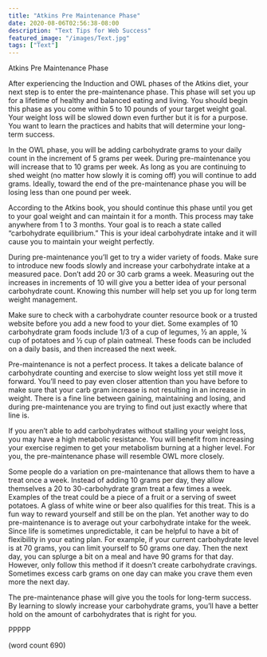 ```yaml
---
title: "Atkins Pre Maintenance Phase"
date: 2020-08-06T02:56:38-08:00
description: "Text Tips for Web Success"
featured_image: "/images/Text.jpg"
tags: ["Text"]
---
```


Atkins Pre Maintenance Phase

After experiencing the Induction and OWL phases of the Atkins diet, your next step is to enter the pre-maintenance phase. This phase will set you up for a lifetime of healthy and balanced eating and living. You should begin this phase as you come within 5 to 10 pounds of your target weight goal. Your weight loss will be slowed down even further but it is for a purpose. You want to learn the practices and habits that will determine your long-term success.

In the OWL phase, you will be adding carbohydrate grams to your daily count in the increment of 5 grams per week. During pre-maintenance you will increase that to 10 grams per week. As long as you are continuing to shed weight (no matter how slowly it is coming off) you will continue to add grams. Ideally, toward the end of the pre-maintenance phase you will be losing less than one pound per week. 

According to the Atkins book, you should continue this phase until you get to your goal weight and can maintain it for a month. This process may take anywhere from 1 to 3 months. Your goal is to reach a state called “carbohydrate equilibrium.” This is your ideal carbohydrate intake and it will cause you to maintain your weight perfectly.

During pre-maintenance you’ll get to try a wider variety of foods. Make sure to introduce new foods slowly and increase your carbohydrate intake at a measured pace. Don’t add 20 or 30 carb grams a week. Measuring out the increases in increments of 10 will give you a better idea of your personal carbohydrate count. Knowing this number will help set you up for long term weight management.

Make sure to check with a carbohydrate counter resource book or a trusted website before you add a new food to your diet. Some examples of 10 carbohydrate gram foods include 1/3 of a cup of legumes, ½ an apple, ¼ cup of potatoes and ½ cup of plain oatmeal. These foods can be included on a daily basis, and then increased the next week.

Pre-maintenance is not a perfect process. It takes a delicate balance of carbohydrate counting and exercise to slow weight loss yet still move it forward. You’ll need to pay even closer attention than you have before to make sure that your carb gram increase is not resulting in an increase in weight. There is a fine line between gaining, maintaining and losing, and during pre-maintenance you are trying to find out just exactly where that line is. 

If you aren’t able to add carbohydrates without stalling your weight loss, you may have a high metabolic resistance. You will benefit from increasing your exercise regimen to get your metabolism burning at a higher level. For you, the pre-maintenance phase will resemble OWL more closely. 

Some people do a variation on pre-maintenance that allows them to have a treat once a week. Instead of adding 10 grams per day, they allow themselves a 20 to 30-carbohydrate gram treat a few times a week. Examples of the treat could be a piece of a fruit or a serving of sweet potatoes. A glass of white wine or beer also qualifies for this treat. This is a fun way to reward yourself and still be on the plan.
Yet another way to do pre-maintenance is to average out your carbohydrate intake for the week. Since life is sometimes unpredictable, it can be helpful to have a bit of flexibility in your eating plan. For example, if your current carbohydrate level is at 70 grams, you can limit yourself to 50 grams one day. Then the next day, you can splurge a bit on a meal and have 90 grams for that day. However, only follow this method if it doesn’t create carbohydrate cravings. Sometimes excess carb grams on one day can make you crave them even more the next day.

The pre-maintenance phase will give you the tools for long-term success. By learning to slowly increase your carbohydrate grams, you’ll have a better hold on the amount of carbohydrates that is right for you. 

PPPPP

(word count 690)
